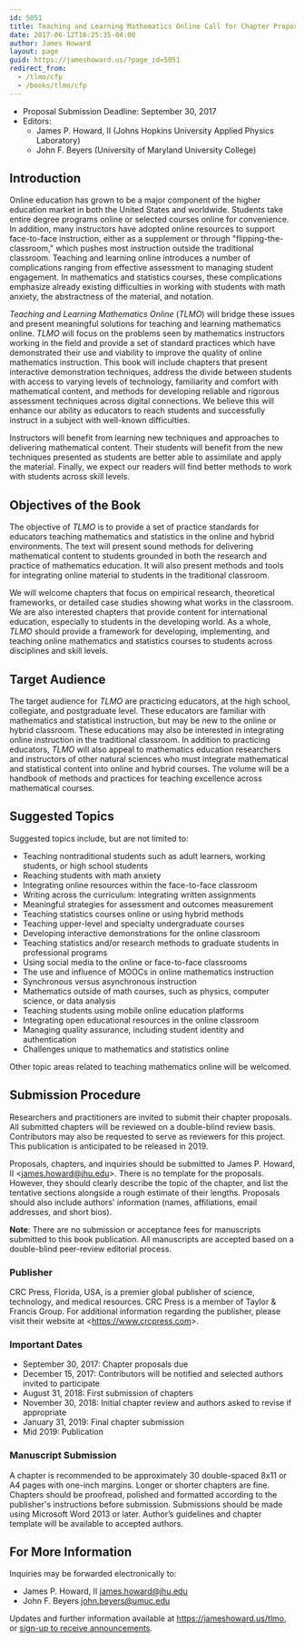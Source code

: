 ```yaml
---
id: 5051
title: Teaching and Learning Mathematics Online Call for Chapter Proposals
date: 2017-06-12T16:25:35-04:00
author: James Howard
layout: page
guid: https://jameshoward.us/?page_id=5051
redirect_from:
  - /tlmo/cfp
  - /books/tlmo/cfp
---
```


* Proposal Submission Deadline: September 30, 2017
* Editors: 
    * James P. Howard, II (Johns Hopkins University Applied Physics Laboratory)
    * John F. Beyers (University of Maryland University College)

## Introduction

Online education has grown to be a major component of the higher
education market in both the United States and worldwide.  Students
take entire degree programs online or selected courses online for
convenience.   In addition, many instructors have adopted online
resources to support face-to-face instruction, either as a supplement
or through "flipping-the-classroom," which pushes most instruction
outside the traditional classroom.    Teaching and learning online
introduces a number of complications ranging from effective assessment
to managing student engagement.  In mathematics and statistics
courses, these complications emphasize already existing difficulties
in working with students with math anxiety, the abstractness of the
material, and notation.

_Teaching and Learning Mathematics Online_ (_TLMO_) will bridge
these issues and present meaningful solutions for teaching and
learning mathematics online.  _TLMO_ will focus on the problems
seen by mathematics instructors working in the field and provide a
set of standard practices which have demonstrated their use and
viability to improve the quality of online mathematics instruction.
This book will include chapters that present interactive demonstration
techniques, address the divide between students with access to
varying levels of technology, familiarity and comfort with mathematical
content, and methods for developing reliable and rigorous assessment
techniques across digital connections.  We believe this will enhance
our ability as educators to reach students and successfully instruct
in a subject with well-known difficulties.

Instructors will benefit from learning new techniques and approaches
to delivering mathematical content.  Their students will benefit
from the new techniques presented as students are better able to
assimilate and apply the material.  Finally, we expect our readers
will find better methods to work with students across skill levels.

## Objectives of the Book

The objective of _TLMO_ is to provide a set of practice standards
for educators teaching mathematics and statistics in the online and
hybrid environments.  The text will present sound methods for
delivering mathematical content to students grounded in both the
research and practice of mathematics education.  It will also present
methods and tools for integrating online material to students in
the traditional classroom.

We will welcome chapters that focus on empirical research, theoretical
frameworks, or detailed case studies showing what works in the
classroom.  We are also interested chapters that provide content
for international education, especially to students in the developing
world.  As a whole, _TLMO_ should provide a framework for developing,
implementing, and teaching online mathematics and statistics courses
to students across disciplines and skill levels.

## Target Audience

The target audience for _TLMO_ are practicing educators, at the
high school, collegiate, and postgraduate level.  These educators
are familiar with mathematics and statistical instruction, but may
be new to the online or hybrid classroom.  These educations may
also be interested in integrating online instruction in the traditional
classroom.  In addition to practicing educators, _TLMO_ will also
appeal to mathematics education researchers and instructors of other
natural sciences who must integrate mathematical and statistical
content into online and hybrid courses.  The volume will be a
handbook of methods and practices for teaching excellence across
mathematical courses.

## Suggested Topics

Suggested topics include, but are not limited to:

* Teaching nontraditional students such as adult learners, working students, or high school students
* Reaching students with math anxiety
* Integrating online resources within the face-to-face classroom
* Writing across the curriculum: integrating written assignments
* Meaningful strategies for assessment and outcomes measurement
* Teaching statistics courses online or using hybrid methods
* Teaching upper-level and specialty undergraduate courses
* Developing interactive demonstrations for the online classroom
* Teaching statistics and/or research methods to graduate students in professional programs
* Using social media to the online or face-to-face classrooms
* The use and influence of MOOCs in online mathematics instruction
* Synchronous versus asynchronous instruction
* Mathematics outside of math courses, such as physics, computer science, or data analysis
* Teaching students using mobile online education platforms
* Integrating open educational resources in the online classroom
* Managing quality assurance, including student identity and authentication
* Challenges unique to mathematics and statistics online

Other topic areas related to teaching mathematics online will be
welcomed.

## Submission Procedure

Researchers and practitioners are invited to submit their chapter
proposals. All submitted chapters will be reviewed on a double-blind
review basis. Contributors may also be requested to serve as reviewers
for this project. This publication is anticipated to be released
in 2019.

Proposals, chapters, and inquiries should be submitted to James P.
Howard, II <<james.howard@jhu.edu>>. There is no template for the
proposals. However, they should clearly describe the topic of the
chapter, and list the tentative sections alongside a rough estimate
of their lengths. Proposals should also include authors' information
(names, affiliations, email addresses, and short bios).

**Note**: There are no submission or acceptance fees for manuscripts
submitted to this book publication. All manuscripts are accepted
based on a double-blind peer-review editorial process.

### Publisher

CRC Press, Florida, USA, is a premier global publisher of science,
technology, and medical resources. CRC Press is a member of Taylor
& Francis Group. For additional information regarding the publisher,
please visit their website at <<https://www.crcpress.com>>.

### Important Dates

* September 30, 2017: Chapter proposals due
* December 15, 2017: Contributors will be notified and selected authors invited to participate
* August 31, 2018: First submission of chapters
* November 30, 2018: Initial chapter review and authors asked to revise if appropriate
* January 31, 2019: Final chapter submission
* Mid 2019: Publication

### Manuscript Submission

A chapter is recommended to be approximately 30 double-spaced 8x11
or A4 pages with one-inch margins.  Longer or shorter chapters are
fine. Chapters should be proofread, polished and formatted according
to the publisher's instructions before submission.  Submissions
should be made using Microsoft Word 2013 or later.  Author’s
guidelines and chapter template will be available to accepted
authors.

## For More Information

Inquiries may be forwarded electronically to:

* James P. Howard, II <james.howard@jhu.edu>
* John F. Beyers <john.beyers@umuc.edu>

Updates and further information available at
<https://jameshoward.us/tlmo>, or [sign-up to receive
announcements](https://mailchi.mp/d3bfddbfa56a/teaching-and-learning-mathematics-online-sign-up).
